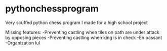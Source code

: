 # pythonchessprogram
Very scuffed python chess program I made for a high school project

Missing features:
-Preventing castling when tiles on path are under attack by opposing pieces
-Preventing castling when king is in check
-En passant
-Organization lul
